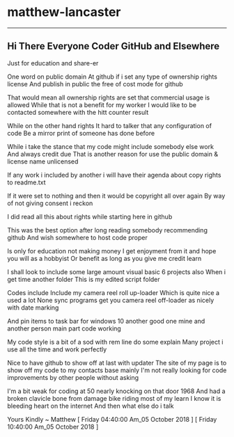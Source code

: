 # matthew-lancaster
----
Hi There Everyone Coder GitHub and Elsewhere
----

Just for education and share-er

One word on public domain
At github if i set any type of ownership rights license
And publish in public the free of cost mode for github

That would mean all ownership rights are set that commercial usage is allowed
While that is not a benefit for my worker 
I would like to be contacted somewhere with the hitt counter result

While on the other hand rights
It hard to talker that any configuration of code
Be a mirror print of someone has done before

While i take the stance that my code might include somebody else work
And always credit due
That is another reason for use the public domain & license name unlicensed

If any work i included by another i will have their agenda about copy rights to readme.txt

If it were set to nothing and then it would be copyright all over again
By way of not giving consent i reckon

I did read all this about rights while starting here in github

This was the best option after long reading somebody recommending github
And wish somewhere to host code proper

Is only for education not making money
I get enjoyment from it and hope you will as a hobbyist
Or benefit as long as you give me credit learn

I shall look to include some large amount visual basic 6 projects also
When i get time another folder
This is my edited script folder 

Codes include
Include my camera reel roll up-loader
Which is quite nice a used a lot
None sync programs get you camera reel off-loader as nicely with date marking

And pin items to task bar for windows 10 another good one mine and another person main part code working

My code style is a bit of a sod with rem line do some explain
Many project i use all the time and work perfectly

Nice to have github to show off at last with updater 
The site of my page is to show off my code to my contacts base mainly
I'm not really looking for code improvements by other people without asking

I'm a bit weak for coding at 50 nearly knocking on that door 1968
And had a broken clavicle bone from damage bike riding most of my learn 
I know it is bleeding heart on the internet 
And then what else do i talk

Yours Kindly
~
Matthew
[ Friday 04:40:00 Am_05 October 2018 ]
[ Friday 10:40:00 Am_05 October 2018 ]